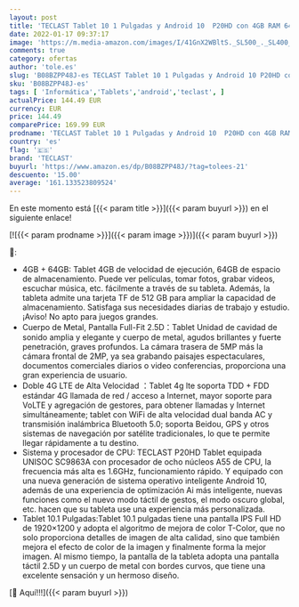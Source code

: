 ```yaml
---
layout: post
title: 'TECLAST Tablet 10 1 Pulgadas y Android 10  P20HD con 4GB RAM 64GB ROM  Octa Core 1.6 GHz  2.4G+5G WiFi y Dual 4G SIM 1920×1080 FHD IPS  TF 1TB de Expansión Bluetooth 5.0  GPS Batería 6000mAh  Type-C'
date: 2022-01-17 09:37:17
image: 'https://m.media-amazon.com/images/I/41GnX2WBltS._SL500_._SL400_.jpg'
comments: true
category: ofertas
author: 'tole.es'
slug: 'B08BZPP48J-es TECLAST Tablet 10 1 Pulgadas y Android 10 P20HD con 4GB...'
sku: 'B08BZPP48J-es'
tags: [ 'Informática','Tablets','android','teclast', ]
actualPrice: 144.49 EUR
currency: EUR
price: 144.49
comparePrice: 169.99 EUR
prodname: 'TECLAST Tablet 10 1 Pulgadas y Android 10  P20HD con 4GB RAM 64GB ROM  Octa Core 1.6 GHz  2.4G+5G WiFi y Dual 4G SIM 1920×1080 FHD IPS  TF 1TB de Expansión Bluetooth 5.0  GPS Batería 6000mAh  Type-C'
country: 'es'
flag: '🇪🇸'
brand: 'TECLAST'
buyurl: 'https://www.amazon.es/dp/B08BZPP48J/?tag=tolees-21'
descuento: '15.00'
average: '161.133523809524'
---
```


En este momento está [{{< param title >}}]({{< param buyurl >}}) en el siguiente enlace!

[![{{< param prodname >}}]({{< param image >}})]({{< param buyurl >}})

🔎:

- 4GB + 64GB: Tablet 4GB de velocidad de ejecución, 64GB de espacio de almacenamiento. Puede ver películas, tomar fotos, grabar videos, escuchar música, etc. fácilmente a través de su tableta. Además, la tableta admite una tarjeta TF de 512 GB para ampliar la capacidad de almacenamiento. Satisfaga sus necesidades diarias de trabajo y estudio. ¡Aviso! No apto para juegos grandes.
- Cuerpo de Metal, Pantalla Full-Fit 2.5D：Tablet Unidad de cavidad de sonido amplia y elegante y cuerpo de metal, agudos brillantes y fuerte penetración, graves profundos. La cámara trasera de 5MP más la cámara frontal de 2MP, ya sea grabando paisajes espectaculares, documentos comerciales diarios o video conferencias, proporciona una gran experiencia de usuario.
- Doble 4G LTE de Alta Velocidad ：Tablet 4g lte soporta TDD + FDD estándar 4G llamada de red / acceso a Internet, mayor soporte para VoLTE y agregación de gestores, para obtener llamadas y Internet simultáneamente; tablet con WiFi de alta velocidad dual banda AC y transmisión inalámbrica Bluetooth 5.0; soporta Beidou, GPS y otros sistemas de navegación por satélite tradicionales, lo que te permite llegar rápidamente a tu destino.
- Sistema y procesador de CPU: TECLAST P20HD Tablet equipada UNISOC SC9863A con procesador de ocho núcleos A55 de CPU, la frecuencia más alta es 1.6GHz, funcionamiento rápido. Y equipado con una nueva generación de sistema operativo inteligente Android 10, además de una experiencia de optimización Ai más inteligente, nuevas funciones como el nuevo modo táctil de gestos, el modo oscuro global, etc. hacen que su tableta use una experiencia más personalizada.
- Tablet 10.1 Pulgadas:Tablet 10.1 pulgadas tiene una pantalla IPS Full HD de 1920×1200 y adopta el algoritmo de mejora de color T-Color, que no solo proporciona detalles de imagen de alta calidad, sino que también mejora el efecto de color de la imagen y finalmente forma la mejor imagen. Al mismo tiempo, la pantalla de la tableta adopta una pantalla táctil 2.5D y un cuerpo de metal con bordes curvos, que tiene una excelente sensación y un hermoso diseño.

[🛒 Aquí!!!]({{< param buyurl >}})
